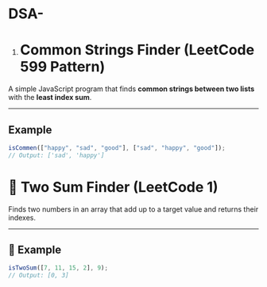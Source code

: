 # DSA-

1. # Common Strings Finder (LeetCode 599 Pattern)

A simple JavaScript program that finds **common strings between two lists** with the **least index sum**.

---

## Example

```js
isCommen(["happy", "sad", "good"], ["sad", "happy", "good"]);
// Output: ['sad', 'happy']
```

# 🎯 Two Sum Finder (LeetCode 1)

Finds two numbers in an array that add up to a target value and returns their indexes.

---

## 🚀 Example

```js
isTwoSum([7, 11, 15, 2], 9);
// Output: [0, 3]
```
